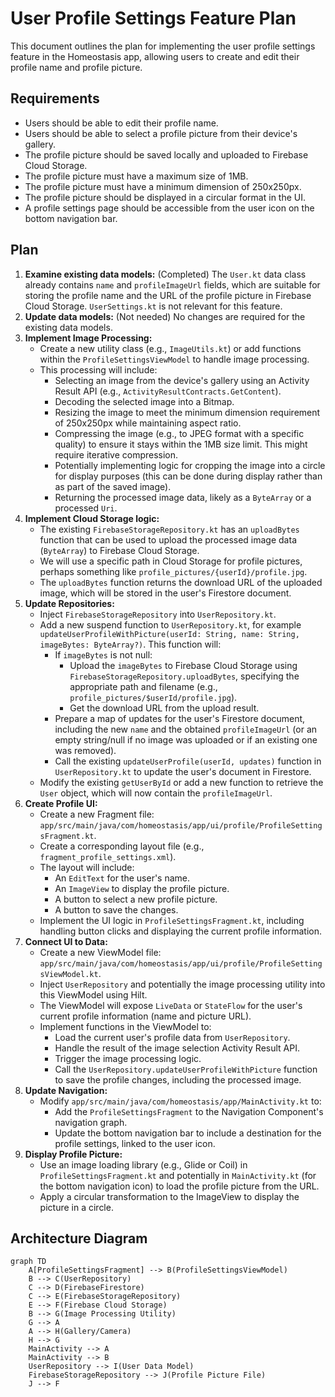 # User Profile Settings Feature Plan

This document outlines the plan for implementing the user profile settings feature in the Homeostasis app, allowing users to create and edit their profile name and profile picture.

## Requirements

*   Users should be able to edit their profile name.
*   Users should be able to select a profile picture from their device's gallery.
*   The profile picture should be saved locally and uploaded to Firebase Cloud Storage.
*   The profile picture must have a maximum size of 1MB.
*   The profile picture must have a minimum dimension of 250x250px.
*   The profile picture should be displayed in a circular format in the UI.
*   A profile settings page should be accessible from the user icon on the bottom navigation bar.

## Plan

1.  **Examine existing data models:** (Completed) The `User.kt` data class already contains `name` and `profileImageUrl` fields, which are suitable for storing the profile name and the URL of the profile picture in Firebase Cloud Storage. `UserSettings.kt` is not relevant for this feature.
2.  **Update data models:** (Not needed) No changes are required for the existing data models.
3.  **Implement Image Processing:**
    *   Create a new utility class (e.g., `ImageUtils.kt`) or add functions within the `ProfileSettingsViewModel` to handle image processing.
    *   This processing will include:
        *   Selecting an image from the device's gallery using an Activity Result API (e.g., `ActivityResultContracts.GetContent`).
        *   Decoding the selected image into a Bitmap.
        *   Resizing the image to meet the minimum dimension requirement of 250x250px while maintaining aspect ratio.
        *   Compressing the image (e.g., to JPEG format with a specific quality) to ensure it stays within the 1MB size limit. This might require iterative compression.
        *   Potentially implementing logic for cropping the image into a circle for display purposes (this can be done during display rather than as part of the saved image).
        *   Returning the processed image data, likely as a `ByteArray` or a processed `Uri`.
4.  **Implement Cloud Storage logic:**
    *   The existing `FirebaseStorageRepository.kt` has an `uploadBytes` function that can be used to upload the processed image data (`ByteArray`) to Firebase Cloud Storage.
    *   We will use a specific path in Cloud Storage for profile pictures, perhaps something like `profile_pictures/{userId}/profile.jpg`.
    *   The `uploadBytes` function returns the download URL of the uploaded image, which will be stored in the user's Firestore document.
5.  **Update Repositories:**
    *   Inject `FirebaseStorageRepository` into `UserRepository.kt`.
    *   Add a new suspend function to `UserRepository.kt`, for example `updateUserProfileWithPicture(userId: String, name: String, imageBytes: ByteArray?)`. This function will:
        *   If `imageBytes` is not null:
            *   Upload the `imageBytes` to Firebase Cloud Storage using `FirebaseStorageRepository.uploadBytes`, specifying the appropriate path and filename (e.g., `profile_pictures/$userId/profile.jpg`).
            *   Get the download URL from the upload result.
        *   Prepare a map of updates for the user's Firestore document, including the new `name` and the obtained `profileImageUrl` (or an empty string/null if no image was uploaded or if an existing one was removed).
        *   Call the existing `updateUserProfile(userId, updates)` function in `UserRepository.kt` to update the user's document in Firestore.
    *   Modify the existing `getUserById` or add a new function to retrieve the `User` object, which will now contain the `profileImageUrl`.
6.  **Create Profile UI:**
    *   Create a new Fragment file: `app/src/main/java/com/homeostasis/app/ui/profile/ProfileSettingsFragment.kt`.
    *   Create a corresponding layout file (e.g., `fragment_profile_settings.xml`).
    *   The layout will include:
        *   An `EditText` for the user's name.
        *   An `ImageView` to display the profile picture.
        *   A button to select a new profile picture.
        *   A button to save the changes.
    *   Implement the UI logic in `ProfileSettingsFragment.kt`, including handling button clicks and displaying the current profile information.
7.  **Connect UI to Data:**
    *   Create a new ViewModel file: `app/src/main/java/com/homeostasis/app/ui/profile/ProfileSettingsViewModel.kt`.
    *   Inject `UserRepository` and potentially the image processing utility into this ViewModel using Hilt.
    *   The ViewModel will expose `LiveData` or `StateFlow` for the user's current profile information (name and picture URL).
    *   Implement functions in the ViewModel to:
        *   Load the current user's profile data from `UserRepository`.
        *   Handle the result of the image selection Activity Result API.
        *   Trigger the image processing logic.
        *   Call the `UserRepository.updateUserProfileWithPicture` function to save the profile changes, including the processed image.
8.  **Update Navigation:**
    *   Modify `app/src/main/java/com/homeostasis/app/MainActivity.kt` to:
        *   Add the `ProfileSettingsFragment` to the Navigation Component's navigation graph.
        *   Update the bottom navigation bar to include a destination for the profile settings, linked to the user icon.
9.  **Display Profile Picture:**
    *   Use an image loading library (e.g., Glide or Coil) in `ProfileSettingsFragment.kt` and potentially in `MainActivity.kt` (for the bottom navigation icon) to load the profile picture from the URL.
    *   Apply a circular transformation to the ImageView to display the picture in a circle.

## Architecture Diagram

```mermaid
graph TD
    A[ProfileSettingsFragment] --> B(ProfileSettingsViewModel)
    B --> C(UserRepository)
    C --> D(FirebaseFirestore)
    C --> E(FirebaseStorageRepository)
    E --> F(Firebase Cloud Storage)
    B --> G(Image Processing Utility)
    G --> A
    A --> H(Gallery/Camera)
    H --> G
    MainActivity --> A
    MainActivity --> B
    UserRepository --> I(User Data Model)
    FirebaseStorageRepository --> J(Profile Picture File)
    J --> F